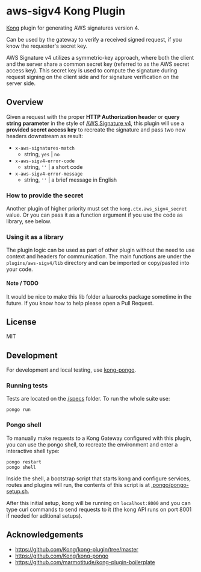 # aws-sigv4 Kong Plugin

[Kong](https://docs.konghq.com/gateway-oss/) plugin for generating AWS signatures version 4.

Can be used by the gateway to verify a received signed request, if you know the requester's secret key.

AWS Signature v4 utilizes a symmetric-key approach, where both the client and the server share a common secret key (referred to as the AWS secret access key). This secret key is used to compute the signature during request signing on the client side and for signature verification on the server side.

## Overview

Given a request with the proper **HTTP Authorization header** or **query string parameter** in the style of [AWS Signature v4](https://docs.aws.amazon.com/AmazonS3/latest/API/sig-v4-authenticating-requests.html), this plugin will use a **provided secret access key** to recreate the signature and pass two new headers downstream as result:

- `x-aws-signatures-match`
  - string, `yes` | `no`
- `x-aws-sigv4-error-code`
  - string, `''` | a short code
- `x-aws-sigv4-error-message`
  - string, `''` | a brief message in English
 
### How to provide the secret

Another plugin of higher priority must set the `kong.ctx.aws_sigv4_secret` value. Or you can pass it as a function argument if you use the code as library, see below.

### Using it as a library

The plugin logic can be used as part of other plugin without the need to use context and headers for communication. The main functions are under the `plugins/aws-sigv4/lib` directory and can be imported or copy/pasted into your code.

#### Note / TODO

It would be nice to make this lib folder a luarocks package sometime in the future. If you know how to help please open a Pull Request.

## License

MIT

## Development

For development and local testing, use [kong-pongo](https://github.com/Kong/kong-pongo).

### Running tests

Tests are located on the [/specs](./spec) folder. To run the whole suite use:

```
pongo run
```

### Pongo shell

To manually make requests to a Kong Gateway configured with this plugin, you can use the pongo shell,
to recreate the environment and enter a interactive shell type:

```
pongo restart
pongo shell
```

Inside the shell, a bootstrap script that starts kong and configure services, routes and plugins
will run, the contents of this script is at [.pongo/pongo-setup.sh](.pongo/pongo-setup.sh).

After this initial setup, kong will be running on `localhost:8000` and you can type curl commands
to send requests to it (the kong API runs on port 8001 if needed for aditional setups).

## Acknowledgements

- https://github.com/Kong/kong-plugin/tree/master
- https://github.com/Kong/kong-pongo
- https://github.com/marmotitude/kong-plugin-boilerplate
